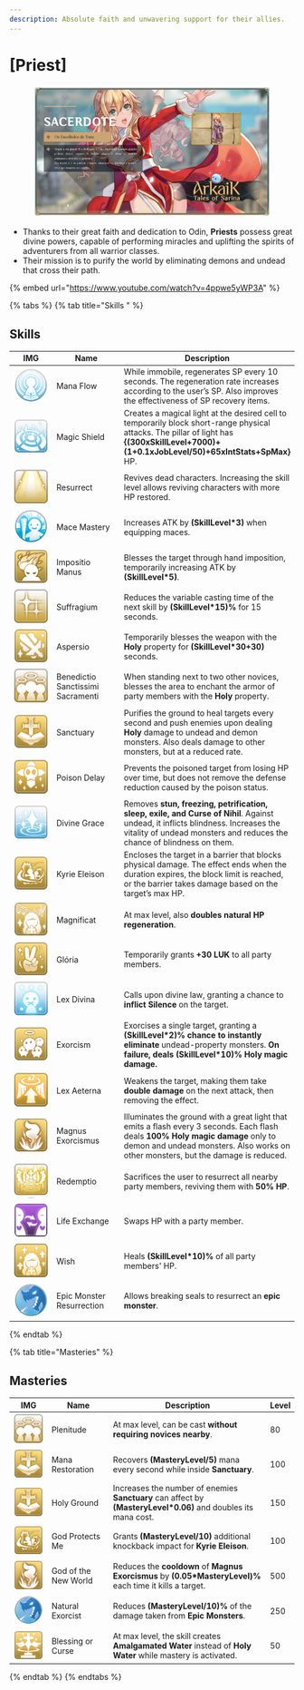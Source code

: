 ```yaml
---
description: Absolute faith and unwavering support for their allies.
---
```


# \[Priest]

<figure><img src="../../.gitbook/assets/700px-1Sacerdote.png" alt=""><figcaption></figcaption></figure>

* Thanks to their great faith and dedication to Odin, **Priests** possess great divine powers, capable of performing miracles and uplifting the spirits of adventurers from all warrior classes.
* Their mission is to purify the world by eliminating demons and undead that cross their path.

{% embed url="https://www.youtube.com/watch?v=4ppwe5yWP3A" %}

{% tabs %}
{% tab title="Skills " %}
## **Skills**

<table><thead><tr><th width="84">IMG</th><th width="119">Name</th><th>Description</th></tr></thead><tbody><tr><td><img src="../../.gitbook/assets/9a (1).png" alt=""></td><td>Mana Flow</td><td>While immobile, regenerates SP every 10 seconds. The regeneration rate increases according to the user’s SP. Also improves the effectiveness of SP recovery items.</td></tr><tr><td><img src="../../.gitbook/assets/12a (1).png" alt=""></td><td>Magic Shield</td><td>Creates a magical light at the desired cell to temporarily block short-range physical attacks. The pillar of light has <strong>{(300xSkillLevel+7000)+(1+0.1xJobLevel/50)+65xIntStats+SpMax}</strong> HP.</td></tr><tr><td><img src="../../.gitbook/assets/54a.png" alt=""></td><td>Resurrect</td><td>Revives dead characters. Increasing the skill level allows reviving characters with more HP restored.</td></tr><tr><td><img src="../../.gitbook/assets/65a.png" alt=""></td><td>Mace Mastery</td><td>Increases ATK by <strong>(SkillLevel*3)</strong> when equipping maces.</td></tr><tr><td><img src="../../.gitbook/assets/66a.png" alt=""></td><td>Impositio Manus</td><td>Blesses the target through hand imposition, temporarily increasing ATK by <strong>(SkillLevel*5)</strong>.</td></tr><tr><td><img src="../../.gitbook/assets/67a.png" alt=""></td><td>Suffragium</td><td>Reduces the variable casting time of the next skill by <strong>(SkillLevel*15)%</strong> for 15 seconds.</td></tr><tr><td><img src="../../.gitbook/assets/68a.png" alt=""></td><td>Aspersio</td><td>Temporarily blesses the weapon with the <strong>Holy</strong> property for <strong>(SkillLevel*30+30)</strong> seconds.</td></tr><tr><td><img src="../../.gitbook/assets/69a.png" alt=""></td><td>Benedictio Sanctissimi Sacramenti</td><td>When standing next to two other novices, blesses the area to enchant the armor of party members with the <strong>Holy</strong> property.</td></tr><tr><td><img src="../../.gitbook/assets/70a.png" alt=""></td><td>Sanctuary</td><td>Purifies the ground to heal targets every second and push enemies upon dealing <strong>Holy</strong> damage to undead and demon monsters. Also deals damage to other monsters, but at a reduced rate.</td></tr><tr><td><img src="../../.gitbook/assets/71a.png" alt=""></td><td>Poison Delay</td><td>Prevents the poisoned target from losing HP over time, but does not remove the defense reduction caused by the poison status.</td></tr><tr><td><img src="../../.gitbook/assets/72a.png" alt=""></td><td>Divine Grace</td><td>Removes <strong>stun, freezing, petrification, sleep, exile, and Curse of Nihil</strong>. Against undead, it inflicts blindness. Increases the vitality of undead monsters and reduces the chance of blindness on them.</td></tr><tr><td><img src="../../.gitbook/assets/73a.png" alt=""></td><td>Kyrie Eleison</td><td>Encloses the target in a barrier that blocks physical damage. The effect ends when the duration expires, the block limit is reached, or the barrier takes damage based on the target’s max HP.</td></tr><tr><td><img src="../../.gitbook/assets/74a.png" alt=""></td><td>Magnificat</td><td>At max level, also <strong>doubles natural HP regeneration</strong>.</td></tr><tr><td><img src="../../.gitbook/assets/75a.png" alt=""></td><td>Glória</td><td>Temporarily grants <strong>+30 LUK</strong> to all party members.</td></tr><tr><td><img src="../../.gitbook/assets/76a.png" alt=""></td><td>Lex Divina</td><td>Calls upon divine law, granting a chance to <strong>inflict Silence</strong> on the target.</td></tr><tr><td><img src="../../.gitbook/assets/77a.png" alt=""></td><td>Exorcism</td><td>Exorcises a single target, granting a <strong>(SkillLevel*2)% chance to instantly eliminate</strong> undead-property monsters. <strong>On failure, deals (SkillLevel*10)% Holy magic damage.</strong></td></tr><tr><td><img src="../../.gitbook/assets/78a.png" alt=""></td><td>Lex Aeterna</td><td>Weakens the target, making them take <strong>double damage</strong> on the next attack, then removing the effect.</td></tr><tr><td><img src="../../.gitbook/assets/79a.png" alt=""></td><td>Magnus Exorcismus</td><td>Illuminates the ground with a great light that emits a flash every 3 seconds. Each flash deals <strong>100% Holy magic damage</strong> only to demon and undead monsters. Also works on other monsters, but the damage is reduced.</td></tr><tr><td><img src="../../.gitbook/assets/1014a.png" alt=""></td><td>Redemptio</td><td>Sacrifices the user to resurrect all nearby party members, reviving them with <strong>50% HP</strong>.</td></tr><tr><td><img src="../../.gitbook/assets/777aa.png" alt=""></td><td>Life Exchange</td><td>Swaps HP with a party member.</td></tr><tr><td><img src="../../.gitbook/assets/778a.png" alt=""></td><td>Wish</td><td>Heals <strong>(SkillLevel*10)%</strong> of all party members' HP.</td></tr><tr><td><img src="../../.gitbook/assets/779a.png" alt=""></td><td>Epic Monster Resurrection</td><td>Allows breaking seals to resurrect an <strong>epic monster</strong>.</td></tr></tbody></table>
{% endtab %}

{% tab title="Masteries" %}
## Masteries

<table><thead><tr><th width="84">IMG</th><th width="118">Name</th><th width="388">Description</th><th>Level</th></tr></thead><tbody><tr><td><img src="../../.gitbook/assets/69a.png" alt=""></td><td>Plenitude</td><td>At max level, can be cast <strong>without requiring novices nearby</strong>.</td><td>80</td></tr><tr><td><img src="../../.gitbook/assets/70a.png" alt=""></td><td>Mana Restoration</td><td>Recovers <strong>(MasteryLevel/5)</strong> mana every second while inside <strong>Sanctuary</strong>.</td><td>100</td></tr><tr><td><img src="../../.gitbook/assets/70a.png" alt=""></td><td>Holy Ground</td><td>Increases the number of enemies <strong>Sanctuary</strong> can affect by <strong>(MasteryLevel*0.06)</strong> and doubles its mana cost.</td><td>150</td></tr><tr><td><img src="../../.gitbook/assets/73a.png" alt=""></td><td>God Protects Me</td><td>Grants <strong>(MasteryLevel/10)</strong> additional knockback impact for <strong>Kyrie Eleison</strong>.</td><td>100</td></tr><tr><td><img src="../../.gitbook/assets/79a.png" alt=""></td><td>God of the New World</td><td>Reduces the <strong>cooldown</strong> of <strong>Magnus Exorcismus</strong> by <strong>(0.05*MasteryLevel)%</strong> each time it kills a target.</td><td>500</td></tr><tr><td><img src="../../.gitbook/assets/779a.png" alt=""></td><td>Natural Exorcist</td><td>Reduces <strong>(MasteryLevel/10)%</strong> of the damage taken from <strong>Epic Monsters</strong>.</td><td>250</td></tr><tr><td><img src="../../.gitbook/assets/image (276).png" alt="" data-size="original"></td><td>Blessing or Curse</td><td>At max level, the skill creates <strong>Amalgamated Water</strong> instead of <strong>Holy Water</strong> while mastery is activated.</td><td>50</td></tr></tbody></table>
{% endtab %}
{% endtabs %}
